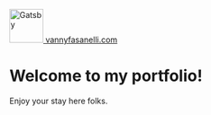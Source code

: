 <p align="left">
  <a href="https://www.gatsbyjs.com/?utm_source=starter&utm_medium=readme&utm_campaign=minimal-starter-ts">
    <img alt="Gatsby" src="https://www.gatsbyjs.com/Gatsby-Monogram.svg" width="60" /> vannyfasanelli.com
  </a>
  <h1>
    Welcome to my portfolio!
  </h1>
</p>


Enjoy your stay here folks.
